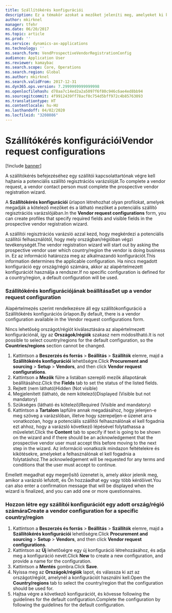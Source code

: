 ```yaml
---
title: Szállítókérés konfigurációi
description: Ez a témakör azokat a mezőket jeleníti meg, amelyeket ki kell tölteni egy új szállítókérésben.
author: mkirknel
manager: tfehr
ms.date: 06/20/2017
ms.topic: article
ms.prod: ''
ms.service: dynamics-ax-applications
ms.technology: ''
ms.search.form: VendProspectiveVendorRegistrationConfig
audience: Application User
ms.reviewer: kamaybac
ms.search.scope: Core, Operations
ms.search.region: Global
ms.author: mkirknel
ms.search.validFrom: 2017-12-31
ms.dyn365.ops.version: 7.2999999999999998
ms.openlocfilehash: d78aa7c14ed2a2a5097f6f80c946c6ae4ed8bb94
ms.sourcegitcommit: 4f9912439ff78acf0c754d5bff972c4b85763093
ms.translationtype: HT
ms.contentlocale: hu-HU
ms.lasthandoff: 04/02/2020
ms.locfileid: "3208086"
---
```

# <a name="vendor-request-configurations"></a><span data-ttu-id="3e06c-103">Szállítókérés konfigurációi</span><span class="sxs-lookup"><span data-stu-id="3e06c-103">Vendor request configurations</span></span>
[!include [banner](../includes/banner.md)]

<span data-ttu-id="3e06c-104">A szállítókérés befejezéséhez egy szállítói kapcsolattartónak végre kell hajtania a potenciális szállító regisztrációs varázslóját.</span><span class="sxs-lookup"><span data-stu-id="3e06c-104">To complete a vendor request, a vendor contact person must complete the prospective vendor registration wizard.</span></span>

<span data-ttu-id="3e06c-105">A **Szállítókérés konfigurációi** űrlapon létrehozhat olyan profilokat, amelyek megadják a kötelező mezőket és a látható mezőket a potenciális szállító regisztrációs varázslójában.</span><span class="sxs-lookup"><span data-stu-id="3e06c-105">In the **Vendor request configurations** form, you can create profiles that specify required fields and visible fields in the prospective vendor registration wizard.</span></span>

<span data-ttu-id="3e06c-106">A szállítói regisztrációs varázsló azzal kezd, hogy megkérdezi a potenciális szállítói felhasználótól, hogy mely országban/régióban végzi tevékenységét.</span><span class="sxs-lookup"><span data-stu-id="3e06c-106">The vendor registration wizard will start out by asking the prospective vendor user which country/region the vendor is doing business in.</span></span> <span data-ttu-id="3e06c-107">Ez az információ határozza meg az alkalmazandó konfigurációt.</span><span class="sxs-lookup"><span data-stu-id="3e06c-107">This information determines the applicable configuration.</span></span> <span data-ttu-id="3e06c-108">Ha nincs megadott konfiguráció egy ország/régió számára, akkor az alapértelmezett konfigurációt használja a rendszer.</span><span class="sxs-lookup"><span data-stu-id="3e06c-108">If no specific configuration is defined for a country/region, a default configuration will be used.</span></span>

### <a name="set-up-a-vendor-request-configuration"></a><span data-ttu-id="3e06c-109">Szállítókérés konfigurációjának beállítása</span><span class="sxs-lookup"><span data-stu-id="3e06c-109">Set up a vendor request configuration</span></span>

<span data-ttu-id="3e06c-110">Alapértelmezés szerint rendelkezésre áll egy szállítókonfiguráció a Szállítókérés konfigurációs űrlapon.</span><span class="sxs-lookup"><span data-stu-id="3e06c-110">By default, there is a vendor configuration available in the Vendor request configurations form.</span></span>

<span data-ttu-id="3e06c-111">Nincs lehetőség országot/régiót kiválasztására az alapértelmezett konfigurációnál, így az **Országok/régiók** szakasz nem módosítható.</span><span class="sxs-lookup"><span data-stu-id="3e06c-111">It is not possible to select country/regions for the default configuration, so the **Countries/regions** section cannot be changed.</span></span>

1. <span data-ttu-id="3e06c-112">Kattintson a **Beszerzés és forrás** > **Beállítás** > **Szállítók** elemre, majd a **Szállítókérés konfigurációi** lehetőségre.</span><span class="sxs-lookup"><span data-stu-id="3e06c-112">Click **Procurement and sourcing** > **Setup** > **Vendors**, and then click **Vendor request configurations**.</span></span>
2. <span data-ttu-id="3e06c-113">Kattintson a **Mezők** fülre a listában szereplő mezők állapotának beállításához.</span><span class="sxs-lookup"><span data-stu-id="3e06c-113">Click the **Fields** tab to set the status of the listed fields.</span></span>
3. <span data-ttu-id="3e06c-114">Rejtett (nem látható)</span><span class="sxs-lookup"><span data-stu-id="3e06c-114">Hidden (Not visible)</span></span>
4. <span data-ttu-id="3e06c-115">Megjelenített (látható, de nem kötelező)</span><span class="sxs-lookup"><span data-stu-id="3e06c-115">Displayed (Visible but not mandatory)</span></span>
5. <span data-ttu-id="3e06c-116">Szükséges (látható és kötelező)</span><span class="sxs-lookup"><span data-stu-id="3e06c-116">Required (Visible and mandatory)</span></span>
6. <span data-ttu-id="3e06c-117">Kattintson a **Tartalom** lapfülre annak megadásához, hogy jelenjen-e meg szöveg a varázslóban, illetve hogy szerepeljen-e üzenet arra vonatkozóan, hogy a potenciális szállítói felhasználónak el kell fogadnia ezt ahhoz, hogy a varázsló következő lépésével folytathassa a műveletet.</span><span class="sxs-lookup"><span data-stu-id="3e06c-117">Click the **Content** tab to specify if text is going to be shown on the wizard and if there should be an acknowledgement that the prospective vendor user must accept this before moving to the next step in the wizard.</span></span> <span data-ttu-id="3e06c-118">Az információ vonatkozik mindazon feltételekre és kikötésekre, amelyeket a felhasználónak el kell fogadnia a folytatáshoz.</span><span class="sxs-lookup"><span data-stu-id="3e06c-118">The acknowledgement will be requested for any terms and conditions that the user must accept to continue.</span></span>

<span data-ttu-id="3e06c-119">Emellett megadhat egy megerősítő üzenetet is, amely akkor jelenik meg, amikor a varázsló lefutott, és Ön hozzáadhat egy vagy több kérdőívet.</span><span class="sxs-lookup"><span data-stu-id="3e06c-119">You can also enter a confirmation message that will be displayed when the wizard is finalized, and you can add one or more questionnaires.</span></span>

### <a name="create-a-vendor-configuration-for-a-specific-countryregion"></a><span data-ttu-id="3e06c-120">Hozzon létre egy szállítói konfigurációt egy adott ország/régió számára</span><span class="sxs-lookup"><span data-stu-id="3e06c-120">Create a vendor configuration for a specific country/region</span></span>
1.  <span data-ttu-id="3e06c-121">Kattintson a **Beszerzés és forrás** > **Beállítás** > **Szállítók** elemre, majd a **Szállítókérés konfigurációi** lehetőségre.</span><span class="sxs-lookup"><span data-stu-id="3e06c-121">Click **Procurement and sourcing** > **Setup** > **Vendors**, and then click **Vendor request configurations**.</span></span>
2.  <span data-ttu-id="3e06c-122">Kattintson az **Új** lehetőségre egy új konfiguráció létrehozásához, és adja meg a konfiguráció nevét.</span><span class="sxs-lookup"><span data-stu-id="3e06c-122">Click **New** to create a new configuration, and provide a name for the configuration.</span></span>
3.  <span data-ttu-id="3e06c-123">Kattintson a **Mentés** gombra.</span><span class="sxs-lookup"><span data-stu-id="3e06c-123">Click **Save**.</span></span>
4.  <span data-ttu-id="3e06c-124">Nyissa meg az **Országok/régiók** lapot, és válassza ki azt az országot/régiót, amelynél a konfigurációt használni kell.</span><span class="sxs-lookup"><span data-stu-id="3e06c-124">Open the **Country/regions** tab to select the country/region that the configuration should be used for.</span></span>
5.  <span data-ttu-id="3e06c-125">Hajtsa végre a következő konfigurációt, és kövesse following the guidelines for the default configuration.</span><span class="sxs-lookup"><span data-stu-id="3e06c-125">Complete the configuration by following the guidelines for the default configuration.</span></span>

